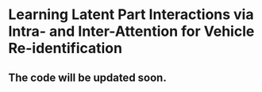 # 
# Learning Latent Part Interactions via Intra- and Inter-Attention for Vehicle Re-identification
## The code will be updated soon.
